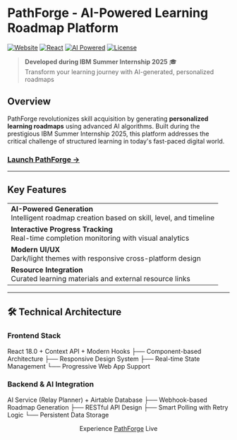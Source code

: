 # PathForge - AI-Powered Learning Roadmap Platform

[![Website](https://img.shields.io/badge/Website-Live-brightgreen)](https://srivas-saksham.github.io/PathForge-Roapmap-AI-Agent/)
[![React](https://img.shields.io/badge/React-18.0-blue)](https://reactjs.org)
[![AI Powered](https://img.shields.io/badge/AI-Powered-orange)](https://github.com/srivas-saksham/PathForge-Roapmap-AI-Agent)
[![License](https://img.shields.io/badge/License-MIT-yellow)](LICENSE)

> **Developed during IBM Summer Internship 2025** 🎓  
> Transform your learning journey with AI-generated, personalized roadmaps

## Overview

PathForge revolutionizes skill acquisition by generating **personalized learning roadmaps** using advanced AI algorithms. Built during the prestigious IBM Summer Internship 2025, this platform addresses the critical challenge of structured learning in today's fast-paced digital world.

### **[Launch PathForge →](https://srivas-saksham.github.io/PathForge-Roapmap-AI-Agent/)**

---

## Key Features

<table>
<tr>
<td><strong>AI-Powered Generation</strong><br/>Intelligent roadmap creation based on skill, level, and timeline</td>
</tr>
<tr>
<td><strong>Interactive Progress Tracking</strong><br/>Real-time completion monitoring with visual analytics</td>
</tr>
<tr>
<td><strong>Modern UI/UX</strong><br/>Dark/light themes with responsive cross-platform design</td>
</tr>
<tr>
<td><strong>Resource Integration</strong><br/>Curated learning materials and external resource links</td>
</tr>
</table>

---

## 🛠️ Technical Architecture

### **Frontend Stack**
React 18.0 + Context API + Modern Hooks
├── Component-based Architecture
├── Responsive Design System
├── Real-time State Management
└── Progressive Web App Support

### **Backend & AI Integration**
AI Service (Relay Planner) + Airtable Database
├── Webhook-based Roadmap Generation
├── RESTful API Design
├── Smart Polling with Retry Logic
└── Persistent Data Storage


<div align="center">
  Experience
  <a href='https://srivas-saksham.github.io/PathForge-Roapmap-AI-Agent/'>PathForge</a>
  Live
</div>
